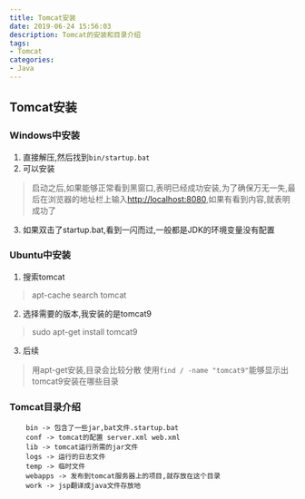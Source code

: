 ```yaml
---
title: Tomcat安装
date: 2019-06-24 15:56:03
description: Tomcat的安装和目录介绍
tags:
- Tomcat
categories:
- Java
---
```

## Tomcat安装
### Windows中安装
1.  直接解压,然后找到`bin/startup.bat`
2.  可以安装
>   启动之后,如果能够正常看到黑窗口,表明已经成功安装,为了确保万无一失,最后在浏览器的地址栏上输入[http://localhost:8080](http://localhost:8080),如果有看到内容,就表明成功了
3.  如果双击了startup.bat,看到一闪而过,一般都是JDK的环境变量没有配置

### Ubuntu中安装
1.  搜索tomcat
>   apt-cache search tomcat
2.  选择需要的版本,我安装的是tomcat9
>   sudo apt-get install tomcat9
3.  后续
>   用apt-get安装,目录会比较分散
>   使用`find / -name "tomcat9"`能够显示出tomcat9安装在哪些目录

### Tomcat目录介绍
```
    bin -> 包含了一些jar,bat文件.startup.bat
    conf -> tomcat的配置 server.xml web.xml
    lib -> tomcat运行所需的jar文件
    logs -> 运行的日志文件
    temp -> 临时文件
    webapps -> 发布到tomcat服务器上的项目,就存放在这个目录
    work -> jsp翻译成java文件存放地
```

